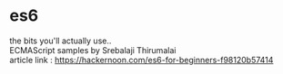 # es6
the bits you'll actually use.. <br />
ECMAScript samples by  Srebalaji Thirumalai <br />
article link : https://hackernoon.com/es6-for-beginners-f98120b57414
